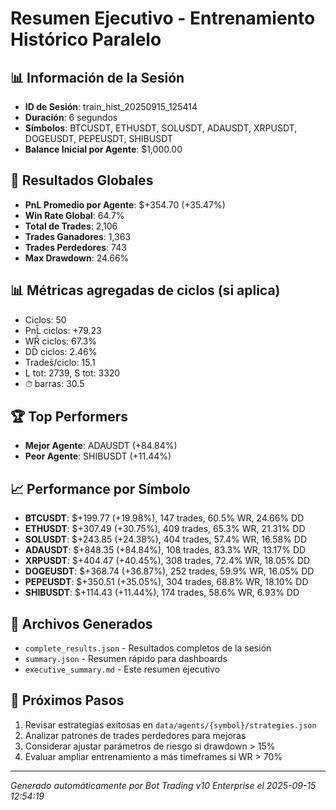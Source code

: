 # Resumen Ejecutivo - Entrenamiento Histórico Paralelo

## 📊 Información de la Sesión
- **ID de Sesión**: train_hist_20250915_125414
- **Duración**: 6 segundos
- **Símbolos**: BTCUSDT, ETHUSDT, SOLUSDT, ADAUSDT, XRPUSDT, DOGEUSDT, PEPEUSDT, SHIBUSDT
- **Balance Inicial por Agente**: $1,000.00

## 🎯 Resultados Globales
- **PnL Promedio por Agente**: $+354.70 (+35.47%)
- **Win Rate Global**: 64.7%
- **Total de Trades**: 2,106
- **Trades Ganadores**: 1,363
- **Trades Perdedores**: 743
- **Max Drawdown**: 24.66%

## 📊 Métricas agregadas de ciclos (si aplica)
- Ciclos: 50
- PnL̄ ciclos: +79.23
- WR̄ ciclos: 67.3%
- DD̄ ciclos: 2.46%
- Trades̄/ciclo: 15.1
- L tot: 2739, S tot: 3320
- ⏱̄ barras: 30.5


## 🏆 Top Performers
- **Mejor Agente**: ADAUSDT (+84.84%)
- **Peor Agente**: SHIBUSDT (+11.44%)

## 📈 Performance por Símbolo
- **BTCUSDT**: $+199.77 (+19.98%), 147 trades, 60.5% WR, 24.66% DD
- **ETHUSDT**: $+307.49 (+30.75%), 409 trades, 65.3% WR, 21.31% DD
- **SOLUSDT**: $+243.85 (+24.38%), 404 trades, 57.4% WR, 16.58% DD
- **ADAUSDT**: $+848.35 (+84.84%), 108 trades, 83.3% WR, 13.17% DD
- **XRPUSDT**: $+404.47 (+40.45%), 308 trades, 72.4% WR, 18.05% DD
- **DOGEUSDT**: $+368.74 (+36.87%), 252 trades, 59.9% WR, 16.05% DD
- **PEPEUSDT**: $+350.51 (+35.05%), 304 trades, 68.8% WR, 18.10% DD
- **SHIBUSDT**: $+114.43 (+11.44%), 174 trades, 58.6% WR, 6.93% DD

## 📁 Archivos Generados
- `complete_results.json` - Resultados completos de la sesión
- `summary.json` - Resumen rápido para dashboards
- `executive_summary.md` - Este resumen ejecutivo

## 🎯 Próximos Pasos
1. Revisar estrategias exitosas en `data/agents/{symbol}/strategies.json`
2. Analizar patrones de trades perdedores para mejoras
3. Considerar ajustar parámetros de riesgo si drawdown > 15%
4. Evaluar ampliar entrenamiento a más timeframes si WR > 70%

---
*Generado automáticamente por Bot Trading v10 Enterprise el 2025-09-15 12:54:19*
